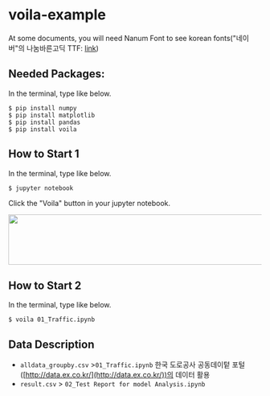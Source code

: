 # voila-example

At some documents, you will need Nanum Font to see korean fonts("네이버"의 나눔바른고딕 TTF: [link](https://hangeul.naver.com/font))

## Needed Packages: 

In the terminal, type like below.

```
$ pip install numpy
$ pip install matplotlib
$ pip install pandas
$ pip install voila
```

## How to Start 1

In the terminal, type like below.

```
$ jupyter notebook
```

Click the "Voila" button in your jupyter notebook.

<img src="https://drive.google.com/uc?id=1sK-6PYqrUodwHHym8717utRZb3PJhj1Z" width="640" height="100">

## How to Start 2

In the terminal, type like below.

```
$ voila 01_Traffic.ipynb
```


## Data Description

* `alldata_groupby.csv` >`01_Traffic.ipynb` 한국 도로공사 공동데이텉 포털([http://data.ex.co.kr/](http://data.ex.co.kr/))의 데이터 활용
* `result.csv` > `02_Test Report for model Analysis.ipynb`